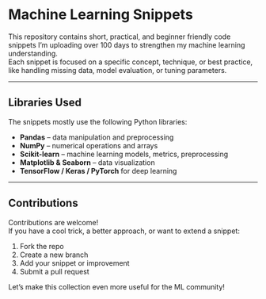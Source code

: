 # Machine Learning Snippets

This repository contains short, practical, and beginner friendly code snippets I’m uploading over 100 days to strengthen my machine learning understanding.  
Each snippet is focused on a specific concept, technique, or best practice, like handling missing data, model evaluation, or tuning parameters.

---

## Libraries Used

The snippets mostly use the following Python libraries:

- **Pandas** – data manipulation and preprocessing  
- **NumPy** – numerical operations and arrays  
- **Scikit-learn** – machine learning models, metrics, preprocessing  
- **Matplotlib & Seaborn** – data visualization  
- **TensorFlow / Keras / PyTorch** for deep learning

---

## Contributions

Contributions are welcome!  
If you have a cool trick, a better approach, or want to extend a snippet:

1. Fork the repo  
2. Create a new branch  
3. Add your snippet or improvement  
4. Submit a pull request  

Let’s make this collection even more useful for the ML community! 

